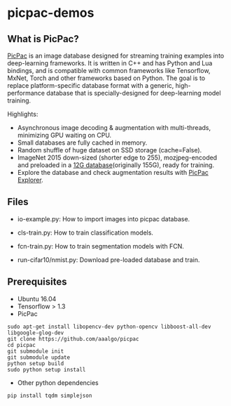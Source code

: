 # picpac-demos

## What is PicPac?

[PicPac](https://github.com/aaalgo/picpac) is an image database designed for streaming training
examples into deep-learning frameworks.  It is written in
C++ and has Python and Lua bindings, and is compatible with
common frameworks like Tensorflow, MxNet, Torch and other
frameworks based on Python.  The goal is to replace
platform-specific database format with a generic, high-
performance database that is specially-designed for
deep-learning model training.

Highlights:
- Asynchronous image decoding & augmentation with multi-threads,
  minimizing GPU waiting on CPU.
- Small databases are fully cached in memory.
- Random shuffle of huge dataset on SSD storage (cache=False).
- ImageNet 2015 down-sized (shorter edge to 255), mozjpeg-encoded and
  preloaded in a [12G
  database](http://www.aaalgo.com/picpac/datasets/ilsvrc/)(originally
  155G), ready for training.
- Explore the database and check augmentation results with [PicPac
  Explorer](http://www.aaalgo.com/picpac/binary/picpac-explorer).


## Files
- io-example.py:  How to import images into picpac database.
- cls-train.py: How to train classification models.
- fcn-train.py: How to train segmentation models with FCN.

- run-cifar10/nmist.py: Download pre-loaded database and train.

## Prerequisites
- Ubuntu 16.04
- Tensorflow > 1.3
- PicPac

```
sudo apt-get install libopencv-dev python-opencv libboost-all-dev libgoogle-glog-dev
git clone https://github.com/aaalgo/picpac
cd picpac
git submodule init
git submodule update
python setup build
sudo python setup install
```
- Other python dependencies
```
pip install tqdm simplejson
```

